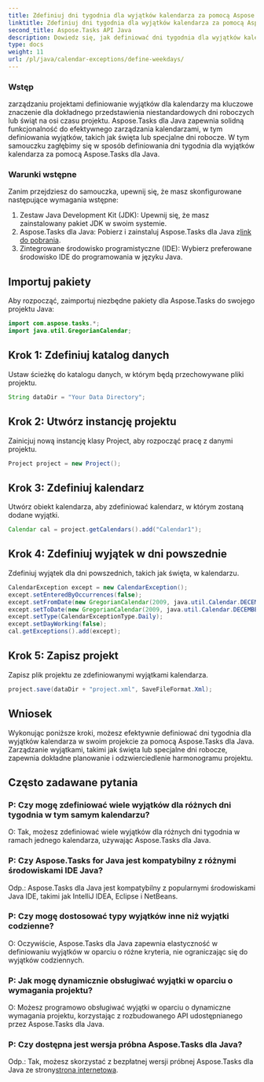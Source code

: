 ```yaml
---
title: Zdefiniuj dni tygodnia dla wyjątków kalendarza za pomocą Aspose.Tasks
linktitle: Zdefiniuj dni tygodnia dla wyjątków kalendarza za pomocą Aspose.Tasks
second_title: Aspose.Tasks API Java
description: Dowiedz się, jak definiować dni tygodnia dla wyjątków kalendarza w projektach Java przy użyciu Aspose.Tasks w celu dokładnego planowania projektu.
type: docs
weight: 11
url: /pl/java/calendar-exceptions/define-weekdays/
---
```

### Wstęp
zarządzaniu projektami definiowanie wyjątków dla kalendarzy ma kluczowe znaczenie dla dokładnego przedstawienia niestandardowych dni roboczych lub świąt na osi czasu projektu. Aspose.Tasks dla Java zapewnia solidną funkcjonalność do efektywnego zarządzania kalendarzami, w tym definiowania wyjątków, takich jak święta lub specjalne dni robocze. W tym samouczku zagłębimy się w sposób definiowania dni tygodnia dla wyjątków kalendarza za pomocą Aspose.Tasks dla Java.
### Warunki wstępne
Zanim przejdziesz do samouczka, upewnij się, że masz skonfigurowane następujące wymagania wstępne:
1. Zestaw Java Development Kit (JDK): Upewnij się, że masz zainstalowany pakiet JDK w swoim systemie.
2.  Aspose.Tasks dla Java: Pobierz i zainstaluj Aspose.Tasks dla Java z[link do pobrania](https://releases.aspose.com/tasks/java/).
3. Zintegrowane środowisko programistyczne (IDE): Wybierz preferowane środowisko IDE do programowania w języku Java.

## Importuj pakiety
Aby rozpocząć, zaimportuj niezbędne pakiety dla Aspose.Tasks do swojego projektu Java:
```java
import com.aspose.tasks.*;
import java.util.GregorianCalendar;

```

## Krok 1: Zdefiniuj katalog danych
Ustaw ścieżkę do katalogu danych, w którym będą przechowywane pliki projektu.
```java
String dataDir = "Your Data Directory";
```
## Krok 2: Utwórz instancję projektu
Zainicjuj nową instancję klasy Project, aby rozpocząć pracę z danymi projektu.
```java
Project project = new Project();
```
## Krok 3: Zdefiniuj kalendarz
Utwórz obiekt kalendarza, aby zdefiniować kalendarz, w którym zostaną dodane wyjątki.
```java
Calendar cal = project.getCalendars().add("Calendar1");
```
## Krok 4: Zdefiniuj wyjątek w dni powszednie
Zdefiniuj wyjątek dla dni powszednich, takich jak święta, w kalendarzu.
```java
CalendarException except = new CalendarException();
except.setEnteredByOccurrences(false);
except.setFromDate(new GregorianCalendar(2009, java.util.Calendar.DECEMBER, 24, 0, 0, 0).getTime());
except.setToDate(new GregorianCalendar(2009, java.util.Calendar.DECEMBER, 31, 23, 59, 0).getTime());
except.setType(CalendarExceptionType.Daily);
except.setDayWorking(false);
cal.getExceptions().add(except);
```
## Krok 5: Zapisz projekt
Zapisz plik projektu ze zdefiniowanymi wyjątkami kalendarza.
```java
project.save(dataDir + "project.xml", SaveFileFormat.Xml);
```

## Wniosek
Wykonując poniższe kroki, możesz efektywnie definiować dni tygodnia dla wyjątków kalendarza w swoim projekcie za pomocą Aspose.Tasks dla Java. Zarządzanie wyjątkami, takimi jak święta lub specjalne dni robocze, zapewnia dokładne planowanie i odzwierciedlenie harmonogramu projektu.
## Często zadawane pytania
### P: Czy mogę zdefiniować wiele wyjątków dla różnych dni tygodnia w tym samym kalendarzu?
O: Tak, możesz zdefiniować wiele wyjątków dla różnych dni tygodnia w ramach jednego kalendarza, używając Aspose.Tasks dla Java.
### P: Czy Aspose.Tasks for Java jest kompatybilny z różnymi środowiskami IDE Java?
Odp.: Aspose.Tasks dla Java jest kompatybilny z popularnymi środowiskami Java IDE, takimi jak IntelliJ IDEA, Eclipse i NetBeans.
### P: Czy mogę dostosować typy wyjątków inne niż wyjątki codzienne?
O: Oczywiście, Aspose.Tasks dla Java zapewnia elastyczność w definiowaniu wyjątków w oparciu o różne kryteria, nie ograniczając się do wyjątków codziennych.
### P: Jak mogę dynamicznie obsługiwać wyjątki w oparciu o wymagania projektu?
O: Możesz programowo obsługiwać wyjątki w oparciu o dynamiczne wymagania projektu, korzystając z rozbudowanego API udostępnianego przez Aspose.Tasks dla Java.
### P: Czy dostępna jest wersja próbna Aspose.Tasks dla Java?
 Odp.: Tak, możesz skorzystać z bezpłatnej wersji próbnej Aspose.Tasks dla Java ze strony[strona internetowa](https://releases.aspose.com/).
